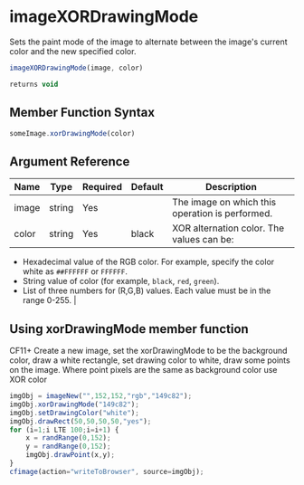 # imageXORDrawingMode

Sets the paint mode of the image to alternate between the image's current color and the new specified color.

```javascript
imageXORDrawingMode(image, color)
```

```javascript
returns void
```

## Member Function Syntax

```javascript
someImage.xorDrawingMode(color)
```

## Argument Reference

| Name | Type | Required | Default | Description |
| --- | --- | --- | --- | --- |
| image | string | Yes |  | The image on which this operation is performed. |
| color | string | Yes | black | XOR alternation color. The values can be:
- Hexadecimal value of the RGB color. For example, specify the color white as `##FFFFFF` or `FFFFFF`.
- String value of color (for example, `black`, `red`, `green`).
- List of three numbers for (R,G,B) values. Each value must be in the range 0-255. |

## Using xorDrawingMode member function

CF11+ Create a new image, set the xorDrawingMode to be the background color, draw a white rectangle, set drawing color to white, draw some points on the image. Where point pixels are the same as background color use XOR color

```javascript
imgObj = imageNew("",152,152,"rgb","149c82");
imgObj.xorDrawingMode("149c82");
imgObj.setDrawingColor("white");
imgObj.drawRect(50,50,50,50,"yes");
for (i=1;i LTE 100;i=i+1) {
	x = randRange(0,152);
	y = randRange(0,152);
	imgObj.drawPoint(x,y);
}
cfimage(action="writeToBrowser", source=imgObj);
```
